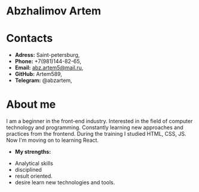 # Abzhalimov Artem
# Contacts
+ **Adress:** Saint-petersburg,
+ **Phone:** +7(981)144-82-65,
+ **Email:** abz.artem5@mail.ru,
+ **GitHub:** Artem589,
+ **Telegram:**  @abzartem,
# About me
I am a beginner in the front-end industry.
Interested in the field of computer technology and
programming. Constantly learning new approaches
and practices from the frontend. During the training I studied HTML, CSS, JS.
Now I'm moving on to learning React.
+ **My strengths:**
 - Analytical skills
 - disciplined
 - result oriented.
 - desire learn new technologies and tools.


